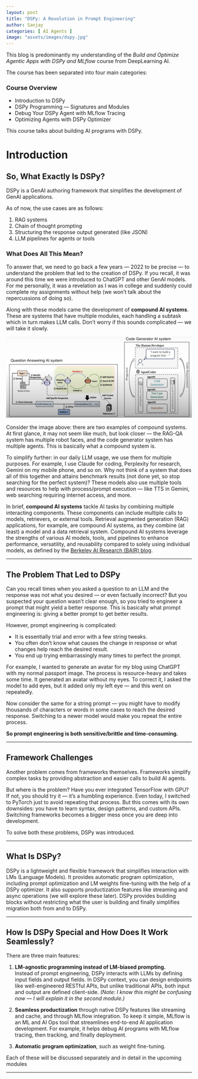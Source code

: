 ```yaml
---
layout: post
title: "DSPy: A Revolution in Prompt Engineering"
author: Sanjay
categories: [ AI Agents ]
image: "assets/images/dspy.jpg"
---
```


This blog is predominantly my understanding of the *Build and Optimize Agentic Apps with DSPy and MLflow* course from DeepLearning AI.

The course has been separated into four main categories:

### Course Overview

- Introduction to DSPy  
- DSPy Programming — Signatures and Modules  
- Debug Your DSPy Agent with MLflow Tracing  
- Optimizing Agents with DSPy Optimizer  

This course talks about building AI programs with DSPy.

# Introduction

## So, What Exactly Is DSPy?

DSPy is a GenAI authoring framework that simplifies the development of GenAI applications.

As of now, the use cases are as follows:

1. RAG systems  
2. Chain of thought prompting  
3. Structuring the response output generated (like JSON)  
4. LLM pipelines for agents or tools  

### What Does All This Mean?

To answer that, we need to go back a few years — 2022 to be precise — to understand the problem that led to the creation of DSPy. If you recall, it was around this time we were introduced to ChatGPT and other GenAI models. For me personally, it was a revelation as I was in college and suddenly could complete my assignments without help (we won’t talk about the repercussions of doing so).

Along with these models came the development of **compound AI systems**. These are systems that have multiple modules, each handling a subtask which in turn makes LLM calls. Don’t worry if this sounds complicated — we will take it slowly.

![Compound Systems](assets/images/compoundsystems.png)

Consider the image above: there are two examples of compound systems. At first glance, it may not seem like much, but look closer — the RAG-QA system has multiple robot faces, and the code generator system has multiple agents. This is basically what a compound system is.

To simplify further: in our daily LLM usage, we use them for multiple purposes. For example, I use Claude for coding, Perplexity for research, Gemini on my mobile phone, and so on. Why not think of a system that does all of this together and attains benchmark results (not done yet, so stop searching for the perfect system)? These models also use multiple tools and resources to help with process/prompt execution — like TTS in Gemini, web searching requiring internet access, and more.

In brief, **compound AI systems** tackle AI tasks by combining multiple interacting components. These components can include multiple calls to models, retrievers, or external tools. Retrieval augmented generation (RAG) applications, for example, are compound AI systems, as they combine (at least) a model and a data retrieval system. Compound AI systems leverage the strengths of various AI models, tools, and pipelines to enhance performance, versatility, and reusability compared to solely using individual models, as defined by the [Berkeley AI Research (BAIR) blog](https://bair.berkeley.edu/blog/2024/02/18/compound-ai-systems/).

---

## The Problem That Led to DSPy

Can you recall times when you asked a question to an LLM and the response was not what you desired — or even factually incorrect? But you suspected your question wasn’t clear enough, so you tried to engineer a prompt that might yield a better response. This is basically what prompt engineering is: giving a better prompt to get better results.

However, prompt engineering is complicated:

- It is essentially trial and error with a few string tweaks.  
- You often don’t know what causes the change in response or what changes help reach the desired result.  
- You end up trying embarrassingly many times to perfect the prompt.

For example, I wanted to generate an avatar for my blog using ChatGPT with my normal passport image. The process is resource-heavy and takes some time. It generated an avatar without my eyes. To correct it, I asked the model to add eyes, but it added only my left eye — and this went on repeatedly.

Now consider the same for a string prompt — you might have to modify thousands of characters or words in some cases to reach the desired response. Switching to a newer model would make you repeat the entire process.

**So prompt engineering is both sensitive/brittle and time-consuming.**

---

## Framework Challenges

Another problem comes from frameworks themselves. Frameworks simplify complex tasks by providing abstraction and easier calls to build AI agents.

But where is the problem? Have you ever integrated TensorFlow with GPU? If not, you should try it — it’s a humbling experience. Even today, I switched to PyTorch just to avoid repeating that process. But this comes with its own downsides: you have to learn syntax, design patterns, and custom APIs. Switching frameworks becomes a bigger mess once you are deep into development.

To solve both these problems, DSPy was introduced.

---

## What Is DSPy?

DSPy is a lightweight and flexible framework that simplifies interaction with LMs (Language Models). It provides automatic program optimization, including prompt optimization and LM weights fine-tuning with the help of a DSPy optimizer. It also supports productization features like streaming and async operations (we will explore these later). DSPy provides building blocks without restricting what the user is building and finally simplifies migration both from and to DSPy.

---

## How Is DSPy Special and How Does It Work Seamlessly?

There are three main features:

1. **LM-agnostic programming instead of LM-biased prompting.**  
   Instead of prompt engineering, DSPy interacts with LLMs by defining input fields and output fields. In DSPy context, you can design endpoints like well-engineered RESTful APIs, but unlike traditional APIs, both input and output are defined client-side. *(Note: I know this might be confusing now — I will explain it in the second module.)*

2. **Seamless productization** through native DSPy features like streaming and cache, and through MLflow integration. To keep it simple, MLflow is an ML and AI Ops tool that streamlines end-to-end AI application development. For example, it helps debug AI programs with MLflow tracing, then tracking, and finally deployment.

3. **Automatic program optimization**, such as weight fine-tuning.

Each of these will be discussed separately and in detail in the upcoming modules

---
